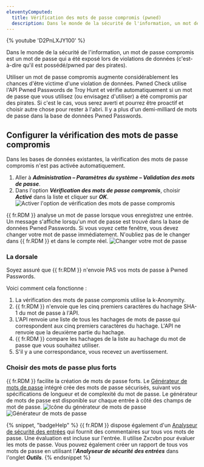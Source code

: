 ```yaml
---
eleventyComputed:
  title: Vérification des mots de passe compromis (pwned)
  description: Dans le monde de la sécurité de l'information, un mot de passe compromis est un mot de passe qui a été exposé lors de violations de données (c'est-à-dire qu'il est possédé/pwned par des pirates). Utiliser un mot de passe compromis augmente considérablement les chances d'être victime d'une violation de données.
---
```

{% youtube 'D2PnLXJY100' %}

Dans le monde de la sécurité de l'information, un mot de passe compromis est un mot de passe qui a été exposé lors de violations de données (c'est-à-dire qu'il est possédé/pwned par des pirates).

Utiliser un mot de passe compromis augmente considérablement les chances d'être victime d'une violation de données. Pwned Check utilise l'API Pwned Passwords de Troy Hunt et vérifie automatiquement si un mot de passe que vous utilisez (ou envisagez d'utiliser) a été compromis par des pirates. Si c'est le cas, vous serez averti et pourrez être proactif et choisir autre chose pour rester à l'abri. Il y a plus d'un demi-milliard de mots de passe dans la base de données Pwned Passwords.

## Configurer la vérification des mots de passe compromis
Dans les bases de données existantes, la vérification des mots de passe compromis n'est pas activée automatiquement.

1. Aller à ***Administration – Paramètres du système – Validation des mots de passe***.
1. Dans l'option ***Vérification des mots de passe compromis***, choisir ***Activé*** dans la liste et cliquer sur ***OK***.
![Activer l'option de vérification des mots de passe compromis](https://cdnweb.devolutions.net/docs/docs_en_kb_KB2324.png)

{{ fr.RDM }} analyse un mot de passe lorsque vous enregistrez une entrée. Un message s'affiche lorsqu'un mot de passe est trouvé dans la base de données Pwned Passwords. Si vous voyez cette fenêtre, vous devez changer votre mot de passe immédiatement. N'oubliez pas de le changer dans {{ fr.RDM }} et dans le compte réel.
![Changer votre mot de passe](https://cdnweb.devolutions.net/docs/docs_en_kb_KB2325.png)

### La dorsale
Soyez assuré que {{ fr.RDM }} n'envoie PAS vos mots de passe à Pwned Passwords.

Voici comment cela fonctionne :

1. La vérification des mots de passe compromis utilise la k-Anonymity.
1. {{ fr.RDM }} n'envoie que les cinq premiers caractères du hachage SHA-1 du mot de passe à l'API.
1. L'API renvoie une liste de tous les hachages de mots de passe qui correspondent aux cinq premiers caractères du hachage. L'API ne renvoie que la deuxième partie du hachage.
1. {{ fr.RDM }} compare les hachages de la liste au hachage du mot de passe que vous souhaitez utiliser.
1. S'il y a une correspondance, vous recevez un avertissement.

### Choisir des mots de passe plus forts
{{ fr.RDM }} facilite la création de mots de passe forts. Le [Générateur de mots de passe](/rdm/commands/tools/generators/password/) intégré crée des mots de passe sécurisés, suivant vos spécifications de longueur et de complexité du mot de passe. Le générateur de mots de passe est disponible sur chaque entrée à côté des champs de mot de passe.
![Icône du générateur de mots de passe](https://cdnweb.devolutions.net/docs/docs_en_kb_KB2326.png)
![Générateur de mots de passe](https://cdnweb.devolutions.net/docs/docs_en_kb_KB2327.png)

{% snippet, "badgeHelp" %}
{{ fr.RDM }} dispose également d'un [Analyseur de sécurité des entrées](/rdm/commands/reports/entry-security-analyzer/) qui fournit des commentaires sur tous vos mots de passe. Une évaluation est incluse sur l'entrée. Il utilise Zxcvbn pour évaluer les mots de passe. Vous pouvez également créer un rapport de tous vos mots de passe en utilisant l'***Analyseur de sécurité des entrées*** dans l'onglet ***Outils***.
{% endsnippet %}
